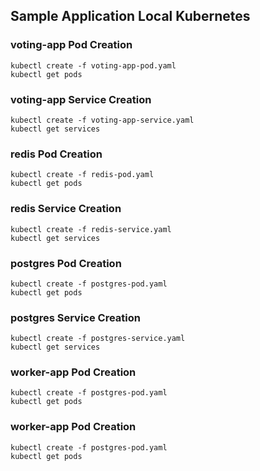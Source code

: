 ## Sample Application Local Kubernetes 

### voting-app Pod Creation
```
kubectl create -f voting-app-pod.yaml
kubectl get pods
```

### voting-app Service Creation
```
kubectl create -f voting-app-service.yaml
kubectl get services 
```

### redis Pod Creation
```
kubectl create -f redis-pod.yaml
kubectl get pods
```

### redis Service Creation
```
kubectl create -f redis-service.yaml
kubectl get services 
```

### postgres Pod Creation
```
kubectl create -f postgres-pod.yaml
kubectl get pods
```

### postgres Service Creation
```
kubectl create -f postgres-service.yaml
kubectl get services
```

### worker-app Pod Creation
```
kubectl create -f postgres-pod.yaml
kubectl get pods
```

### worker-app Pod Creation
```
kubectl create -f postgres-pod.yaml
kubectl get pods
```